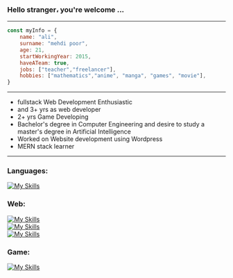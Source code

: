 ### Hello stranger، you're welcome ...
_________________________________________________________________________________________________________________________________________________________________________

```javascript
const myInfo = {
    name: "ali",
    surname: "mehdi poor",
    age: 21,
    startWorkingYear: 2015,
    haveATeam: true,
    jobs: ["teacher","freelancer"],
    hobbies: ["mathematics","anime", "manga", "games", "movie"],
}
```

_________________________________________________________________________________________________________________________________________________________________________

- fullstack Web Development Enthusiastic
- and 3+ yrs as web developer
- 2+ yrs Game Developing
- Bachelor's degree in Computer Engineering and desire to study a master's degree in Artificial Intelligence
- Worked on Website development using Wordpress
- MERN stack learner
_________________________________________________________________________________________________________________________________________________________________________

### Languages:

[![My Skills](https://skillicons.dev/icons?i=js,php,py,cs&theme=light)](https://github.com/wolferina)


### Web:
[![My Skills](https://skillicons.dev/icons?i=html,css,bootstrap,tailwind&theme=light)](https://github.com/wolferina) <br />
[![My Skills](https://skillicons.dev/icons?i=mongodb,express,react,nodejs,nextjs&theme=light)](https://github.com/wolferina) <br />
[![My Skills](https://skillicons.dev/icons?i=wordpress,mysql&theme=light)](https://github.com/wolferina) <br />

### Game:
[![My Skills](https://skillicons.dev/icons?i=unity,blender&theme=light)](https://github.com/wolferina)
